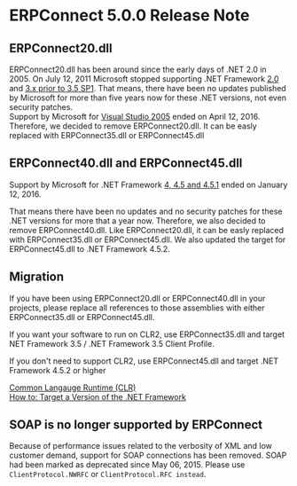 
# ERPConnect 5.0.0 Release Note

## ERPConnect20.dll

ERPConnect20.dll has been around since the early days of .NET 2.0 in 2005.
On July 12, 2011 Microsoft stopped supporting .NET Framework
[2.0](https://support.microsoft.com/en-us/lifecycle/search/?p1=8291) and 
[3.x prior to 3.5 SP1](https://support.microsoft.com/en-us/lifecycle/search/?p1=12292).
That means, there have been no updates published by Microsoft for more than five years now for these .NET versions, not even security patches.  
Support by Microsoft for
[Visual Studio 2005](https://blogs.msdn.microsoft.com/visualstudio/2016/03/11/support-ending-for-visual-studio-2005/)
ended on April 12, 2016.
Therefore, we decided to remove ERPConnect20.dll. It can be easly replaced with ERPConnect35.dll or ERPConnect45.dll

## ERPConnect40.dll and ERPConnect45.dll

Support by Microsoft  for .NET Framework
[4, 4.5 and 4.5.1](https://support.microsoft.com/en-us/lifecycle/search/?p1=14380)
ended on January 12, 2016.

That means there have been no updates and no security patches for these .NET versions for more that a year now.
Therefore, we also decided to remove ERPConnect40.dll. Like ERPConnect20.dll, it can be easly replaced with ERPConnect35.dll or ERPConnect45.dll.
We also updated the target for ERPConnect45.dll to .NET Framework 4.5.2.

## Migration

If you have been using ERPConnect20.dll or ERPConnect40.dll in your projects,
please replace all references to those assemblies with either ERPConnect35.dll or ERPConnect45.dll.

If you want your software to run on CLR2, use ERPConnect35.dll and target NET Framework 3.5 / .NET Framework 3.5 Client Profile.

If you don't need to support CLR2, use ERPConnect45.dll and target .NET Framework 4.5.2 or higher

[Common Langauge Runtime (CLR)](https://msdn.microsoft.com/en-us/library/8bs2ecf4.aspx)  
[How to: Target a Version of the .NET Framework](https://msdn.microsoft.com/en-us/library/bb398202.aspx)

## SOAP is no longer supported by ERPConnect

Because of performance issues related to the verbosity of XML and low customer demand, support for SOAP connections has been removed. SOAP had been marked as deprecated since May 06, 2015. Please use `ClientProtocol.NWRFC` or `ClientProtocol.RFC instead`.
